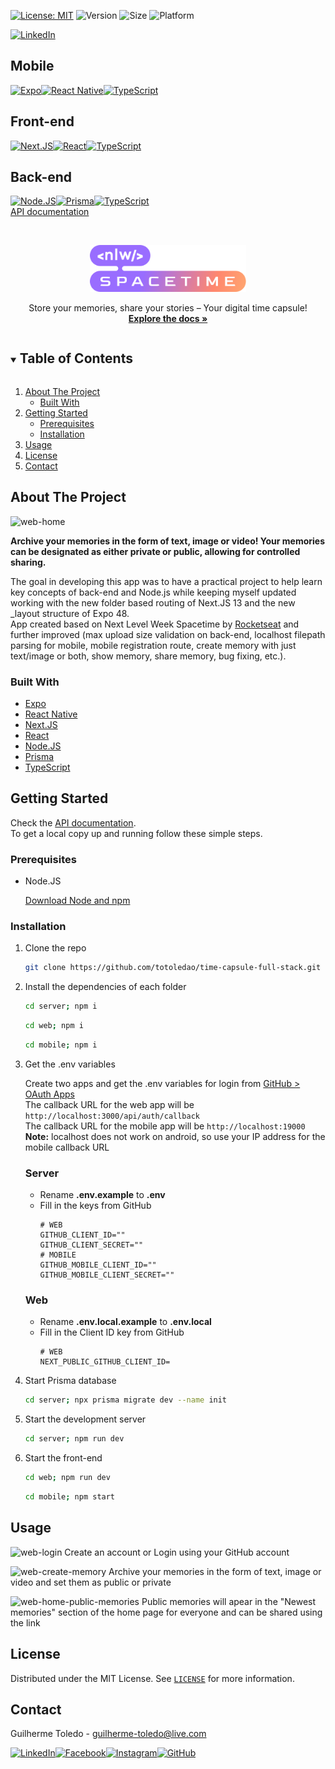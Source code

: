 [![License: MIT][license-shield]][license-url]
![Version](https://img.shields.io/badge/version-1.0.0-6bd4a7)
![Size](https://img.shields.io/github/repo-size/totoledao/time-capsule-full-stack)
![Platform](https://img.shields.io/badge/platform-Web%20%7C%20Android%20%7C%20iOS-7F00FF)

[![LinkedIn][linkedin-shield]][linkedin-url]

## Mobile

[![Expo][expo-shield]][expo-url][![React Native][reactnative-shield]][reactnative-url][![TypeScript][typescript-shield]][typescript-url]

## Front-end

[![Next.JS][nextjs-shield]][nextjs-url][![React][react-shield]][react-url][![TypeScript][typescript-shield]][typescript-url]

## Back-end

[![Node.JS][nodejs-shield]][nodejs-url][![Prisma][prisma-shield]][prisma-url][![TypeScript][typescript-shield]][typescript-url]
<br>[API documentation](server/README.md)

<!-- PROJECT LOGO -->
<br />
<p align="center">
  <a href="https://github.com/totoledao/time-capsule-full-stack">
    <img src="web\src\assets\logo.svg" alt="SpaceTime Logo" width="250">
  </a>
  
  <p align="center">
    Store your memories, share your stories – Your digital time capsule!
    <br />
    <a href="https://github.com/totoledao/time-capsule-full-stack"><strong>Explore the docs »</strong></a>    
  </p>
</p>

<!-- TABLE OF CONTENTS -->
<details open="open">
  <summary><h2 style="display: inline-block">Table of Contents</h2></summary>
  <ol>
    <li>
      <a href="#about-the-project">About The Project</a>
      <ul>
        <li><a href="#built-with">Built With</a></li>
      </ul>
    </li>
    <li>
      <a href="#getting-started">Getting Started</a>
      <ul>
        <li><a href="#prerequisites">Prerequisites</a></li>
        <li><a href="#installation">Installation</a></li>
      </ul>
    </li>    
    <li><a href="#usage">Usage</a></li>
    <li><a href="#license">License</a></li>
    <li><a href="#contact">Contact</a></li>    
  </ol>
</details>

<!-- ABOUT THE PROJECT -->

## About The Project

![web-home](https://github.com/totoledao/totoledao/assets/40635662/11f0d79a-6733-4daa-b501-9a397c0ed065)

**Archive your memories in the form of text, image or video! Your memories can be designated as either private or public, allowing for controlled sharing.**

The goal in developing this app was to have a practical project to help learn key concepts of back-end and Node.js while keeping myself updated working with the new folder based routing of Next.JS 13 and the new \_layout structure of Expo 48.
<br>App created based on Next Level Week Spacetime by [Rocketseat](https://rocketseat.com.br/) and further improved (max upload size validation on back-end, localhost filepath parsing for mobile, mobile registration route, create memory with just text/image or both, show memory, share memory, bug fixing, etc.).

### Built With

- [Expo][expo-url]
- [React Native][reactnative-url]
- [Next.JS][nextjs-url]
- [React][react-shield]
- [Node.JS][nodejs-url]
- [Prisma][prisma-url]
- [TypeScript][typescript-url]

<!-- GETTING STARTED -->

## Getting Started

Check the [API documentation](server/README.md).<br>
To get a local copy up and running follow these simple steps.

### Prerequisites

- Node.JS

  [Download Node and npm](https://nodejs.org/)

### Installation

1. Clone the repo
   ```sh
   git clone https://github.com/totoledao/time-capsule-full-stack.git
   ```
2. Install the dependencies of each folder
   ```sh
   cd server; npm i
   ```
   ```sh
   cd web; npm i
   ```
   ```sh
   cd mobile; npm i
   ```
3. Get the .env variables

   Create two apps and get the .env variables for login from [GitHub > OAuth Apps](https://github.com/settings/developers)<br>
   The callback URL for the web app will be `http://localhost:3000/api/auth/callback`
   <br>
   The callback URL for the mobile app will be `http://localhost:19000`
   <br>
   **Note:** localhost does not work on android, so use your IP address for the mobile callback URL

   ### Server

   - Rename **.env.example** to **.env**
   - Fill in the keys from GitHub
     ```
     # WEB
     GITHUB_CLIENT_ID=""
     GITHUB_CLIENT_SECRET=""
     # MOBILE
     GITHUB_MOBILE_CLIENT_ID=""
     GITHUB_MOBILE_CLIENT_SECRET=""
     ```

   ### Web

   - Rename **.env.local.example** to **.env.local**
   - Fill in the Client ID key from GitHub
     ```
     # WEB
     NEXT_PUBLIC_GITHUB_CLIENT_ID=
     ```

4. Start Prisma database
   ```sh
   cd server; npx prisma migrate dev --name init
   ```
5. Start the development server
   ```sh
   cd server; npm run dev
   ```
6. Start the front-end
   ```sh
   cd web; npm run dev
   ```
   ```sh
   cd mobile; npm start
   ```

<!-- USAGE EXAMPLES -->

## Usage

![web-login](https://github.com/totoledao/totoledao/assets/40635662/60743232-836d-4190-96bc-828b88c560ed)
Create an account or Login using your GitHub account

![web-create-memory](https://github.com/totoledao/totoledao/assets/40635662/e060ea32-331d-401f-915e-fd4f346116e9)
Archive your memories in the form of text, image or video and set them as public or private

![web-home-public-memories](https://github.com/totoledao/totoledao/assets/40635662/251a7a50-423f-41d2-8f3d-41077d68dce0)
Public memories will apear in the "Newest memories" section of the home page for everyone and can be shared using the link

<!-- LICENSE -->

## License

Distributed under the MIT License. See [`LICENSE`][license-url] for more information.

<!-- CONTACT -->

## Contact

Guilherme Toledo - guilherme-toledo@live.com

[![LinkedIn](https://img.shields.io/badge/LinkedIn-0077B5?style=for-the-badge&logo=linkedin&logoColor=white)](https://www.linkedin.com/in/guilhermemtoledo/)[![Facebook](https://img.shields.io/badge/Facebook-1877F2?style=for-the-badge&logo=facebook&logoColor=white)](https://www.facebook.com/totoledao)[![Instagram](https://img.shields.io/badge/Instagram-E4405F?style=for-the-badge&logo=instagram&logoColor=white)](https://www.instagram.com/totoledao)[![GitHub](https://img.shields.io/badge/GitHub-100000?style=for-the-badge&logo=github&logoColor=whit)](https://www.github.com/totoledao)

<!-- MARKDOWN LINKS & IMAGES -->
<!-- https://www.markdownguide.org/basic-syntax/#reference-style-links -->

[license-shield]: https://img.shields.io/badge/License-MIT-blue.svg
[license-url]: https://github.com/totoledao/gameplay-app/blob/main/MIT-LICENSE.txt
[linkedin-shield]: https://img.shields.io/badge/-LinkedIn-black.svg?style=for-the-badge&logo=linkedin&colorB=0e76a8
[linkedin-url]: http://www.linkedin.com/in/guilhermemtoledo
[expo-shield]: https://img.shields.io/badge/Expo-fff?style=for-the-badge&logo=expo&logoColor=000
[expo-url]: https://expo.dev/
[reactnative-shield]: https://img.shields.io/badge/React_Native-20232A?style=for-the-badge&logo=react&logoColor=61DAFB
[reactnative-url]: https://reactnative.dev/
[nextjs-shield]: https://img.shields.io/badge/Next.js-000?logo=nextdotjs&logoColor=fff&style=for-the-badge
[nextjs-url]: https://nextjs.org/
[react-shield]: https://img.shields.io/badge/React-20232A?style=for-the-badge&logo=react&logoColor=61DAFB
[react-url]: https://react.dev/
[typescript-shield]: https://img.shields.io/badge/TypeScript-007ACC?style=for-the-badge&logo=typescript&logoColor=white
[typescript-url]: https://www.typescriptlang.org/
[nodejs-shield]: https://img.shields.io/badge/Node.js-43853D?style=for-the-badge&logo=node.js&logoColor=white
[nodejs-url]: https://nodejs.org/
[prisma-shield]: https://img.shields.io/badge/Prisma-fff?style=for-the-badge&logo=Prisma&logoColor=2d3748
[prisma-url]: https://www.prisma.io/
